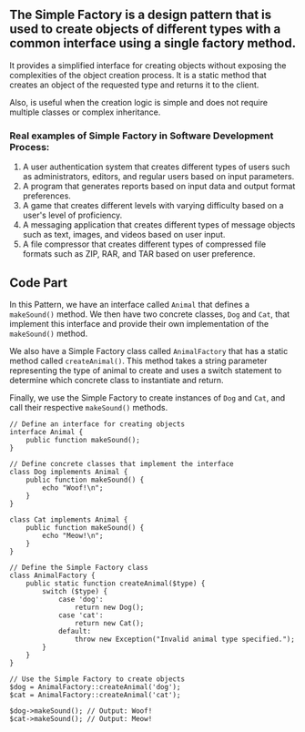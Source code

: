 ## The Simple Factory is a design pattern that is used to create objects of different types with a common interface using a single factory method.

It provides a simplified interface for creating objects without exposing the complexities of the object creation process. It is a static method that creates an object of the requested type and returns it to the client.

Also, is useful when the creation logic is simple and does not require multiple classes or complex inheritance.

<h3>Real examples of Simple Factory in Software Development Process:</h3>

1. A user authentication system that creates different types of users such as administrators, editors, and regular users based on input parameters.
2. A program that generates reports based on input data and output format preferences.
3. A game that creates different levels with varying difficulty based on a user's level of proficiency.
4. A messaging application that creates different types of message objects such as text, images, and videos based on user input.
5. A file compressor that creates different types of compressed file formats such as ZIP, RAR, and TAR based on user preference.

## Code Part
In this Pattern, we have an interface called `Animal` that defines a `makeSound()` method. We then have two concrete classes, `Dog` and `Cat`, that implement this interface and provide their own implementation of the `makeSound()` method.

We also have a Simple Factory class called `AnimalFactory` that has a static method called `createAnimal()`. This method takes a string parameter representing the type of animal to create and uses a switch statement to determine which concrete class to instantiate and return.

Finally, we use the Simple Factory to create instances of `Dog` and `Cat`, and call their respective `makeSound()` methods.

```
// Define an interface for creating objects
interface Animal {
    public function makeSound();
}
```

```
// Define concrete classes that implement the interface
class Dog implements Animal {
    public function makeSound() {
        echo "Woof!\n";
    }
}

class Cat implements Animal {
    public function makeSound() {
        echo "Meow!\n";
    }
}
```

```
// Define the Simple Factory class
class AnimalFactory {
    public static function createAnimal($type) {
        switch ($type) {
            case 'dog':
                return new Dog();
            case 'cat':
                return new Cat();
            default:
                throw new Exception("Invalid animal type specified.");
        }
    }
}
```
```
// Use the Simple Factory to create objects
$dog = AnimalFactory::createAnimal('dog');
$cat = AnimalFactory::createAnimal('cat');

$dog->makeSound(); // Output: Woof!
$cat->makeSound(); // Output: Meow!
```

